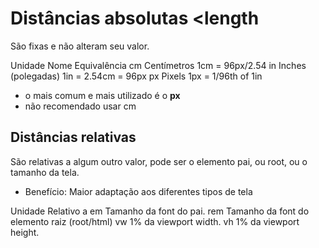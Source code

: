 # Distâncias absolutas <length

São fixas e não alteram seu valor.

Unidade     Nome                Equivalência
cm          Centímetros         1cm = 96px/2.54
in          Inches (polegadas)  1in = 2.54cm = 96px
px          Pixels              1px = 1/96th of 1in

* o mais comum e mais utilizado é o **px**
* não recomendado usar cm

## Distâncias relativas

São relativas a algum outro valor, pode ser o elemento pai, ou root, ou o tamanho da tela.

* Benefício: Maior adaptação aos diferentes tipos de tela

Unidade      Relativo a
em           Tamanho da font do pai.
rem          Tamanho da font do elemento raiz (root/html)
vw           1% da viewport width.
vh           1% da viewport height.
